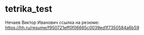 # tetrika_test

Нечаев Виктор Иванович 
ссылка на резюме: https://hh.ru/resume/f950721eff0f06665c0039ed1f7350584a6b59

